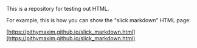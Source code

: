 This is a repository for testing out HTML. 

For example, this is how you can show the "slick markdown" HTML page:

[https://pithymaxim.github.io/slick_markdown.html](https://pithymaxim.github.io/slick_markdown.html)
